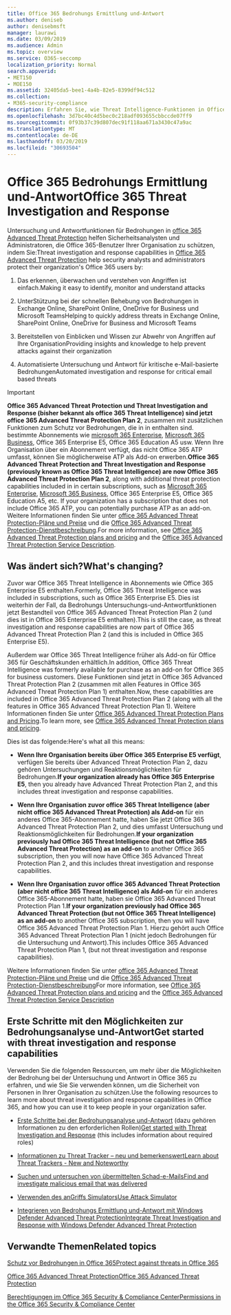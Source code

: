 ```yaml
---
title: Office 365 Bedrohungs Ermittlung und-Antwort
ms.author: deniseb
author: denisebmsft
manager: laurawi
ms.date: 03/09/2019
ms.audience: Admin
ms.topic: overview
ms.service: O365-seccomp
localization_priority: Normal
search.appverid:
- MET150
- MOE150
ms.assetid: 32405da5-bee1-4a4b-82e5-8399df94c512
ms.collection:
- M365-security-compliance
description: Erfahren Sie, wie Threat Intelligence-Funktionen in Office 365 Advanced Threat Protection Sie bei der Suche nach Bedrohungen für Ihre Organisation unterstützen, auf Schadsoftware, Phishing und andere Angriffe reagieren, die Office 365 in Ihrem Namen erkannt hat, und nach Bedrohungen suchen Indikatoren.
ms.openlocfilehash: 3d7bc40c4d5bec0c218adf093655cbbccde07ff9
ms.sourcegitcommit: 0f93b37c39d807dec91f118aa671a3430c47a9ac
ms.translationtype: MT
ms.contentlocale: de-DE
ms.lasthandoff: 03/20/2019
ms.locfileid: "30693504"
---
```

# <a name="office-365-threat-investigation-and-response"></a><span data-ttu-id="6a8d1-103">Office 365 Bedrohungs Ermittlung und-Antwort</span><span class="sxs-lookup"><span data-stu-id="6a8d1-103">Office 365 Threat Investigation and Response</span></span>

<span data-ttu-id="6a8d1-104">Untersuchung und Antwortfunktionen für Bedrohungen in [office 365 Advanced Threat Protection](office-365-atp.md) helfen Sicherheitsanalysten und Administratoren, die Office 365-Benutzer Ihrer Organisation zu schützen, indem Sie:</span><span class="sxs-lookup"><span data-stu-id="6a8d1-104">Threat investigation and response capabilities in [Office 365 Advanced Threat Protection](office-365-atp.md) help security analysts and administrators protect their organization's Office 365 users by:</span></span>
  
1. <span data-ttu-id="6a8d1-105">Das erkennen, überwachen und verstehen von Angriffen ist einfach.</span><span class="sxs-lookup"><span data-stu-id="6a8d1-105">Making it easy to identify, monitor and understand attacks</span></span>
    
2. <span data-ttu-id="6a8d1-106">UnterStützung bei der schnellen Behebung von Bedrohungen in Exchange Online, SharePoint Online, OneDrive for Business und Microsoft Teams</span><span class="sxs-lookup"><span data-stu-id="6a8d1-106">Helping to quickly address threats in Exchange Online, SharePoint Online, OneDrive for Business and Microsoft Teams</span></span>
    
3. <span data-ttu-id="6a8d1-107">Bereitstellen von Einblicken und Wissen zur Abwehr von Angriffen auf Ihre Organisation</span><span class="sxs-lookup"><span data-stu-id="6a8d1-107">Providing insights and knowledge to help prevent attacks against their organization</span></span>

4. <span data-ttu-id="6a8d1-108">Automatisierte Untersuchung und Antwort für kritische e-Mail-basierte Bedrohungen</span><span class="sxs-lookup"><span data-stu-id="6a8d1-108">Automated investigation and response for critical email based threats</span></span>
    
> [!IMPORTANT]
> <span data-ttu-id="6a8d1-109">**Office 365 Advanced Threat Protection und Threat Investigation and Response (bisher bekannt als office 365 Threat Intelligence) sind jetzt office 365 Advanced Threat Protection Plan 2**, zusammen mit zusätzlichen Funktionen zum Schutz vor Bedrohungen, die in in enthalten sind. bestimmte Abonnements wie [microsoft 365 Enterprise](https://www.microsoft.com/microsoft-365/enterprise/home), [Microsoft 365 Business](https://www.microsoft.com/microsoft-365/business), Office 365 Enterprise E5, Office 365 Education A5 usw. Wenn Ihre Organisation über ein Abonnement verfügt, das nicht Office 365 ATP umfasst, können Sie möglicherweise ATP als Add-on erwerben.</span><span class="sxs-lookup"><span data-stu-id="6a8d1-109">**Office 365 Advanced Threat Protection and Threat Investigation and Response (previously known as Office 365 Threat Intelligence) are now Office 365 Advanced Threat Protection Plan 2**, along with additional threat protection capabilities included in in certain subscriptions, such as [Microsoft 365 Enterprise](https://www.microsoft.com/microsoft-365/enterprise/home), [Microsoft 365 Business](https://www.microsoft.com/microsoft-365/business), Office 365 Enterprise E5, Office 365 Education A5, etc. If your organization has a subscription that does not include Office 365 ATP, you can potentially purchase ATP as an add-on.</span></span> <span data-ttu-id="6a8d1-110">Weitere Informationen finden Sie unter [office 365 Advanced Threat Protection-Pläne und Preise](https://products.office.com/exchange/advance-threat-protection) und die [Office 365 Advanced Threat Protection-Dienstbeschreibung](https://docs.microsoft.com/office365/servicedescriptions/office-365-advanced-threat-protection-service-description#whats-new-in-office-365-advanced-threat-protection-atp).</span><span class="sxs-lookup"><span data-stu-id="6a8d1-110">For more information, see [Office 365 Advanced Threat Protection plans and pricing](https://products.office.com/exchange/advance-threat-protection) and the [Office 365 Advanced Threat Protection Service Description](https://docs.microsoft.com/office365/servicedescriptions/office-365-advanced-threat-protection-service-description#whats-new-in-office-365-advanced-threat-protection-atp).</span></span> 
  
## <a name="whats-changing"></a><span data-ttu-id="6a8d1-111">Was ändert sich?</span><span class="sxs-lookup"><span data-stu-id="6a8d1-111">What's changing?</span></span>

<span data-ttu-id="6a8d1-112">Zuvor war Office 365 Threat Intelligence in Abonnements wie Office 365 Enterprise E5 enthalten.</span><span class="sxs-lookup"><span data-stu-id="6a8d1-112">Formerly, Office 365 Threat Intelligence was included in subscriptions, such as Office 365 Enterprise E5.</span></span> <span data-ttu-id="6a8d1-113">Dies ist weiterhin der Fall, da Bedrohungs Untersuchungs-und-Antwortfunktionen jetzt Bestandteil von Office 365 Advanced Threat Protection Plan 2 (und dies ist in Office 365 Enterprise E5 enthalten).</span><span class="sxs-lookup"><span data-stu-id="6a8d1-113">This is still the case, as threat investigation and response capabilities are now part of Office 365 Advanced Threat Protection Plan 2 (and this is included in Office 365 Enterprise E5).</span></span> 

<span data-ttu-id="6a8d1-114">Außerdem war Office 365 Threat Intelligence früher als Add-on für Office 365 für Geschäftskunden erhältlich.</span><span class="sxs-lookup"><span data-stu-id="6a8d1-114">In addition, Office 365 Threat Intelligence was formerly available for purchase as an add-on for Office 365 for business customers.</span></span> <span data-ttu-id="6a8d1-115">Diese Funktionen sind jetzt in Office 365 Advanced Threat Protection Plan 2 (zusammen mit allen Features in Office 365 Advanced Threat Protection Plan 1) enthalten.</span><span class="sxs-lookup"><span data-stu-id="6a8d1-115">Now, these capabilities are included in Office 365 Advanced Threat Protection Plan 2 (along with all the features in Office 365 Advanced Threat Protection Plan 1).</span></span> <span data-ttu-id="6a8d1-116">Weitere Informationen finden Sie unter [Office 365 Advanced Threat Protection Plans and Pricing](https://products.office.com/exchange/advance-threat-protection).</span><span class="sxs-lookup"><span data-stu-id="6a8d1-116">To learn more, see [Office 365 Advanced Threat Protection plans and pricing](https://products.office.com/exchange/advance-threat-protection).</span></span>

<span data-ttu-id="6a8d1-117">Dies ist das folgende:</span><span class="sxs-lookup"><span data-stu-id="6a8d1-117">Here's what all this means:</span></span>

- <span data-ttu-id="6a8d1-118">**Wenn Ihre Organisation bereits über Office 365 Enterprise E5 verfügt**, verfügen Sie bereits über Advanced Threat Protection Plan 2, dazu gehören Untersuchungen und Reaktionsmöglichkeiten für Bedrohungen.</span><span class="sxs-lookup"><span data-stu-id="6a8d1-118">**If your organization already has Office 365 Enterprise E5**, then you already have Advanced Threat Protection Plan 2, and this includes threat investigation and response capabilities.</span></span>

- <span data-ttu-id="6a8d1-119">**Wenn Ihre Organisation zuvor office 365 Threat Intelligence (aber nicht office 365 Advanced Threat Protection) als Add-on** für ein anderes Office 365-Abonnement hatte, haben Sie jetzt Office 365 Advanced Threat Protection Plan 2, und dies umfasst Untersuchung und Reaktionsmöglichkeiten für Bedrohungen.</span><span class="sxs-lookup"><span data-stu-id="6a8d1-119">**If your organization previously had Office 365 Threat Intelligence (but not Office 365 Advanced Threat Protection) as an add-on** to another Office 365 subscription, then you will now have Office 365 Advanced Threat Protection Plan 2, and this includes threat investigation and response capabilities.</span></span> 

- <span data-ttu-id="6a8d1-120">**Wenn Ihre Organisation zuvor office 365 Advanced Threat Protection (aber nicht office 365 Threat Intelligence) als Add-on** für ein anderes Office 365-Abonnement hatte, haben sie Office 365 Advanced Threat Protection Plan 1.</span><span class="sxs-lookup"><span data-stu-id="6a8d1-120">**If your organization previously had Office 365 Advanced Threat Protection (but not Office 365 Threat Intelligence) as an add-on** to another Office 365 subscription, then you will have Office 365 Advanced Threat Protection Plan 1.</span></span> <span data-ttu-id="6a8d1-121">Hierzu gehört auch Office 365 Advanced Threat Protection Plan 1 (nicht jedoch Bedrohungen für die Untersuchung und Antwort).</span><span class="sxs-lookup"><span data-stu-id="6a8d1-121">This includes Office 365 Advanced Threat Protection Plan 1, (but not threat investigation and response capabilities).</span></span>

<span data-ttu-id="6a8d1-122">Weitere Informationen finden Sie unter [office 365 Advanced Threat Protection-Pläne und Preise](https://products.office.com/exchange/advance-threat-protection) und die [Office 365 Advanced Threat Protection-Dienstbeschreibung](https://docs.microsoft.com/office365/servicedescriptions/office-365-advanced-threat-protection-service-description#whats-new-in-office-365-advanced-threat-protection-atp)</span><span class="sxs-lookup"><span data-stu-id="6a8d1-122">For more information, see [Office 365 Advanced Threat Protection plans and pricing](https://products.office.com/exchange/advance-threat-protection) and the [Office 365 Advanced Threat Protection Service Description](https://docs.microsoft.com/office365/servicedescriptions/office-365-advanced-threat-protection-service-description#whats-new-in-office-365-advanced-threat-protection-atp)</span></span>

## <a name="get-started-with-threat-investigation-and-response-capabilities"></a><span data-ttu-id="6a8d1-123">Erste Schritte mit den Möglichkeiten zur Bedrohungsanalyse und-Antwort</span><span class="sxs-lookup"><span data-stu-id="6a8d1-123">Get started with threat investigation and response capabilities</span></span>

<span data-ttu-id="6a8d1-124">Verwenden Sie die folgenden Ressourcen, um mehr über die Möglichkeiten der Bedrohung bei der Untersuchung und Antwort in Office 365 zu erfahren, und wie Sie Sie verwenden können, um die Sicherheit von Personen in Ihrer Organisation zu schützen.</span><span class="sxs-lookup"><span data-stu-id="6a8d1-124">Use the following resources to learn more about threat investigation and response capabilities in Office 365, and how you can use it to keep people in your organization safer.</span></span>
  
- <span data-ttu-id="6a8d1-125">[Erste Schritte bei der Bedrohungsanalyse und-Antwort](get-started-with-ti.md) (dazu gehören Informationen zu den erforderlichen Rollen)</span><span class="sxs-lookup"><span data-stu-id="6a8d1-125">[Get started with Threat Investigation and Response](get-started-with-ti.md) (this includes information about required roles)</span></span> 
    
- [<span data-ttu-id="6a8d1-126">Informationen zu Threat Tracker – neu und bemerkenswert</span><span class="sxs-lookup"><span data-stu-id="6a8d1-126">Learn about Threat Trackers - New and Noteworthy</span></span>](threat-trackers.md)
    
- [<span data-ttu-id="6a8d1-127">Suchen und untersuchen von übermittelten Schad-e-Mails</span><span class="sxs-lookup"><span data-stu-id="6a8d1-127">Find and investigate malicious email that was delivered</span></span>](investigate-malicious-email-that-was-delivered.md)
    
- [<span data-ttu-id="6a8d1-128">Verwenden des anGriffs Simulators</span><span class="sxs-lookup"><span data-stu-id="6a8d1-128">Use Attack Simulator</span></span>](attack-simulator.md)
    
- [<span data-ttu-id="6a8d1-129">Integrieren von Bedrohungs Ermittlung und-Antwort mit Windows Defender Advanced Threat Protection</span><span class="sxs-lookup"><span data-stu-id="6a8d1-129">Integrate Threat Investigation and Response with Windows Defender Advanced Threat Protection</span></span>](integrate-office-365-ti-with-wdatp.md)
    
## <a name="related-topics"></a><span data-ttu-id="6a8d1-130">Verwandte Themen</span><span class="sxs-lookup"><span data-stu-id="6a8d1-130">Related topics</span></span>

[<span data-ttu-id="6a8d1-131">Schutz vor Bedrohungen in Office 365</span><span class="sxs-lookup"><span data-stu-id="6a8d1-131">Protect against threats in Office 365</span></span>](protect-against-threats.md)
  
[<span data-ttu-id="6a8d1-132">Office 365 Advanced Threat Protection</span><span class="sxs-lookup"><span data-stu-id="6a8d1-132">Office 365 Advanced Threat Protection</span></span>](office-365-atp.md)
  
[<span data-ttu-id="6a8d1-133">Berechtigungen im Office 365 Security &amp; Compliance Center</span><span class="sxs-lookup"><span data-stu-id="6a8d1-133">Permissions in the Office 365 Security &amp; Compliance Center</span></span>](permissions-in-the-security-and-compliance-center.md)
 
